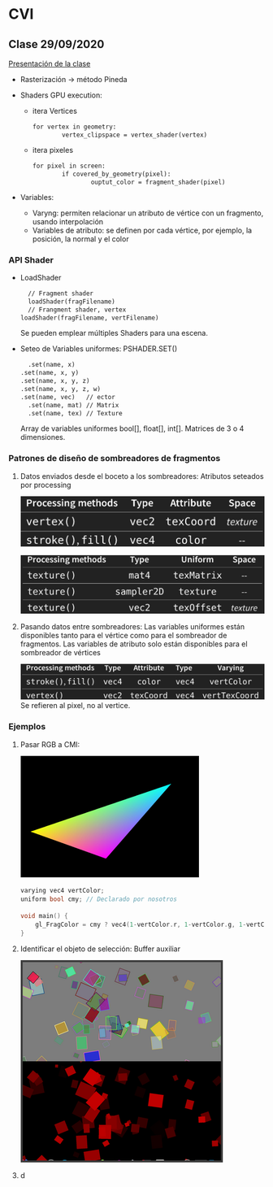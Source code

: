 # CVI

## Clase 29/09/2020

[Presentación de la clase](https://visualcomputing.github.io/FragmentShaders/#/)

- Rasterización -> método Pineda
- Shaders GPU execution:

	- itera Vertices
		```
		for vertex in geometry:
				vertex_clipspace = vertex_shader(vertex)

		```
	- itera pixeles
		```
		for pixel in screen:
				if covered_by_geometry(pixel):
						ouptut_color = fragment_shader(pixel)

		```
- Variables:
  - Varyng: permiten relacionar un atributo de vértice con un fragmento, usando
  interpolación
  - Variables de atributo:  se definen por cada vértice, por ejemplo, la posición,
  la normal y el color

### API Shader

- LoadShader
  ```
	// Fragment shader
	loadShader(fragFilename)
	// Frangment shader, vertex
  loadShader(fragFilename, vertFilename)
  ```
	Se pueden emplear múltiples Shaders para una escena.
- Seteo de Variables uniformes: PSHADER.SET()

  ```
	.set(name, x)
  .set(name, x, y)
  .set(name, x, y, z)
  .set(name, x, y, z, w)
  .set(name, vec)	// ector
	.set(name, mat)	// Matrix
	.set(name, tex)	// Texture
  ```
	Array de variables uniformes bool[], float[], int[]. Matrices de 3 o 4
	dimensiones.

### Patrones de diseño de sombreadores de fragmentos


1. Datos enviados desde el boceto a los sombreadores: Atributos seteados por
  processing

	![Atributos](images/CVI_00.png)

	![Uniformes](images/CVI_01.png)
2. Pasando datos entre sombreadores: Las variables uniformes están disponibles
  tanto para el vértice como para el sombreador de fragmentos. Las variables de
	atributo solo están disponibles para el sombreador de vértices

	![Variables Varying](images/CVI_02.png)
	Se refieren al pixel, no al vertice.

### Ejemplos

1. Pasar RGB a CMI:

	![image](image/../images/CVI_03.png)

	```C
	varying vec4 vertColor;
	uniform bool cmy; // Declarado por nosotros

	void main() {
		gl_FragColor = cmy ? vec4(1-vertColor.r, 1-vertColor.g, 1-vertColor.b, vertColor.a) : vertColor;
	}
	```
2. Identificar el objeto de selección:
  Buffer auxiliar

	![select](images/CVI_04.png)
3. d